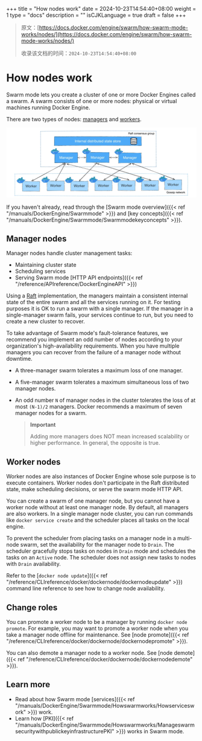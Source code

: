 +++
title = "How nodes work"
date = 2024-10-23T14:54:40+08:00
weight = 1
type = "docs"
description = ""
isCJKLanguage = true
draft = false
+++

> 原文：[https://docs.docker.com/engine/swarm/how-swarm-mode-works/nodes/](https://docs.docker.com/engine/swarm/how-swarm-mode-works/nodes/)
>
> 收录该文档的时间：`2024-10-23T14:54:40+08:00`

# How nodes work

Swarm mode lets you create a cluster of one or more Docker Engines called a swarm. A swarm consists of one or more nodes: physical or virtual machines running Docker Engine.

There are two types of nodes: [managers](https://docs.docker.com/engine/swarm/how-swarm-mode-works/nodes/#manager-nodes) and [workers](https://docs.docker.com/engine/swarm/how-swarm-mode-works/nodes/#worker-nodes).

![Swarm mode cluster](Hownodeswork_img/swarm-diagram.webp)

If you haven't already, read through the [Swarm mode overview]({{< ref "/manuals/DockerEngine/Swarmmode" >}}) and [key concepts]({{< ref "/manuals/DockerEngine/Swarmmode/Swarmmodekeyconcepts" >}}).

## Manager nodes

Manager nodes handle cluster management tasks:

- Maintaining cluster state
- Scheduling services
- Serving Swarm mode [HTTP API endpoints]({{< ref "/reference/APIreference/DockerEngineAPI" >}})

Using a [Raft](https://raft.github.io/raft.pdf) implementation, the managers maintain a consistent internal state of the entire swarm and all the services running on it. For testing purposes it is OK to run a swarm with a single manager. If the manager in a single-manager swarm fails, your services continue to run, but you need to create a new cluster to recover.

To take advantage of Swarm mode's fault-tolerance features, we recommend you implement an odd number of nodes according to your organization's high-availability requirements. When you have multiple managers you can recover from the failure of a manager node without downtime.

- A three-manager swarm tolerates a maximum loss of one manager.

- A five-manager swarm tolerates a maximum simultaneous loss of two manager nodes.

- An odd number `N` of manager nodes in the cluster tolerates the loss of at most `(N-1)/2` managers. Docker recommends a maximum of seven manager nodes for a swarm.

  > **Important**
  >
  > Adding more managers does NOT mean increased scalability or higher performance. In general, the opposite is true.

## Worker nodes

Worker nodes are also instances of Docker Engine whose sole purpose is to execute containers. Worker nodes don't participate in the Raft distributed state, make scheduling decisions, or serve the swarm mode HTTP API.

You can create a swarm of one manager node, but you cannot have a worker node without at least one manager node. By default, all managers are also workers. In a single manager node cluster, you can run commands like `docker service create` and the scheduler places all tasks on the local engine.

To prevent the scheduler from placing tasks on a manager node in a multi-node swarm, set the availability for the manager node to `Drain`. The scheduler gracefully stops tasks on nodes in `Drain` mode and schedules the tasks on an `Active` node. The scheduler does not assign new tasks to nodes with `Drain` availability.

Refer to the [`docker node update`]({{< ref "/reference/CLIreference/docker/dockernode/dockernodeupdate" >}}) command line reference to see how to change node availability.

## Change roles

You can promote a worker node to be a manager by running `docker node promote`. For example, you may want to promote a worker node when you take a manager node offline for maintenance. See [node promote]({{< ref "/reference/CLIreference/docker/dockernode/dockernodepromote" >}}).

You can also demote a manager node to a worker node. See [node demote]({{< ref "/reference/CLIreference/docker/dockernode/dockernodedemote" >}}).

## Learn more

- Read about how Swarm mode [services]({{< ref "/manuals/DockerEngine/Swarmmode/Howswarmworks/Howserviceswork" >}}) work.
- Learn how [PKI]({{< ref "/manuals/DockerEngine/Swarmmode/Howswarmworks/ManageswarmsecuritywithpublickeyinfrastructurePKI" >}}) works in Swarm mode.
